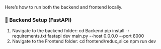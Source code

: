 Here’s how to run both the backend and frontend locally.

### 🔧 Backend Setup (FastAPI)

1. Navigate to the backend folder:
   cd Backend
   pip install -r requirements.txt
   fastapi dev main.py --host 0.0.0.0 --port 8000
2. Navigate to the Frontend folder:
   cd frontend/redux_slice
   npm run dev
